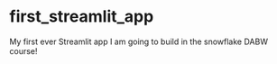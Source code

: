 # first_streamlit_app
My first ever Streamlit app I am going to build in the snowflake DABW course!
